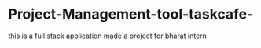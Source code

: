 # Project-Management-tool-taskcafe-
this is a full stack application made a project for bharat intern

